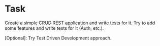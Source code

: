 # Task

Create a simple CRUD REST application and write tests for it.
Try to add some features and write tests for it (Auth, etc.).

[Optional]: Try Test Driven Development approach.
